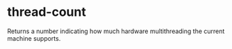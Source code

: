 # thread-count

Returns a number indicating how much hardware multithreading the current machine supports.
